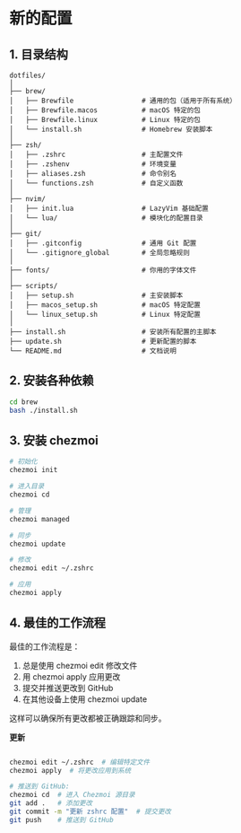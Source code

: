 # 新的配置

## 1. 目录结构

```
dotfiles/
│
├── brew/
│   ├── Brewfile                 # 通用的包（适用于所有系统）
│   ├── Brewfile.macos           # macOS 特定的包
│   ├── Brewfile.linux           # Linux 特定的包
│   └── install.sh               # Homebrew 安装脚本
│
├── zsh/
│   ├── .zshrc                   # 主配置文件
│   ├── .zshenv                  # 环境变量
│   ├── aliases.zsh              # 命令别名
│   └── functions.zsh            # 自定义函数
│
├── nvim/
│   ├── init.lua                 # LazyVim 基础配置
│   └── lua/                     # 模块化的配置目录
│
├── git/
│   ├── .gitconfig               # 通用 Git 配置
│   └── .gitignore_global        # 全局忽略规则
│
├── fonts/                       # 你用的字体文件
│
├── scripts/
│   ├── setup.sh                 # 主安装脚本
│   ├── macos_setup.sh           # macOS 特定配置
│   └── linux_setup.sh           # Linux 特定配置
│
├── install.sh                   # 安装所有配置的主脚本
├── update.sh                    # 更新配置的脚本
└── README.md                    # 文档说明
```

## 2. 安装各种依赖

```bash
cd brew
bash ./install.sh
```

## 3. 安装 chezmoi

```bash
# 初始化
chezmoi init

# 进入目录
chezmoi cd

# 管理
chezmoi managed

# 同步
chezmoi update

# 修改
chezmoi edit ~/.zshrc

# 应用
chezmoi apply
```

## 4. 最佳的工作流程

最佳的工作流程是：

1. 总是使用 chezmoi edit 修改文件
2. 用 chezmoi apply 应用更改
3. 提交并推送更改到 GitHub
4. 在其他设备上使用 chezmoi update

这样可以确保所有更改都被正确跟踪和同步。

**更新**

```bash

chezmoi edit ~/.zshrc  # 编辑特定文件
chezmoi apply  # 将更改应用到系统

# 推送到 GitHub:
chezmoi cd  # 进入 Chezmoi 源目录
git add .   # 添加更改
git commit -m "更新 zshrc 配置"  # 提交更改
git push    # 推送到 GitHub
```
